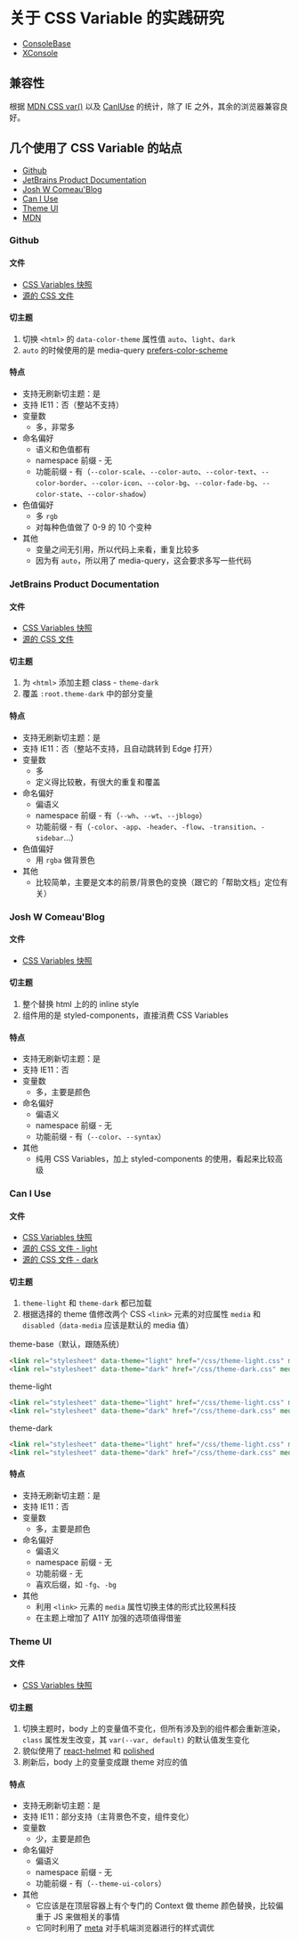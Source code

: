 # 关于 CSS Variable 的实践研究

* [ConsoleBase](css/console-base.less)
* [XConsole](css/xconsole.less)

## 兼容性

根据 [MDN CSS var()](https://developer.mozilla.org/en-US/docs/Web/CSS/var()) 以及 [CanIUse](https://caniuse.com/css-variables) 的统计，除了 IE 之外，其余的浏览器兼容良好。

## 几个使用了 CSS Variable 的站点

* [Github](https://github.com/)
* [JetBrains Product Documentation](https://www.jetbrains.com/help)
* [Josh W Comeau'Blog](https://www.joshwcomeau.com)
* [Can I Use](https://caniuse.com)
* [Theme UI](https://theme-ui.com/home)
* [MDN](https://developer.mozilla.org)

### Github

#### 文件

* [CSS Variables 快照](css/github.less)
* [源的 CSS 文件](https://github.githubassets.com/assets/frameworks-240616ff945e6555bfb782d029c5a2c4.css)

#### 切主题

1. 切换 `<html>` 的 `data-color-theme` 属性值 `auto`、`light`、`dark`
2. `auto` 的时候使用的是 media-query [prefers-color-scheme](https://developer.mozilla.org/en-US/docs/Web/CSS/@media/prefers-color-scheme)

#### 特点

* 支持无刷新切主题：是
* 支持 IE11：否（整站不支持）
* 变量数
  + 多，非常多
* 命名偏好
  + 语义和色值都有
  + namespace 前缀 - 无
  + 功能前缀 - 有（`--color-scale`、`--color-auto`、`--color-text`、`--color-border`、`--color-icon`、`--color-bg`、`--color-fade-bg`、`--color-state`、`--color-shadow`）
* 色值偏好
  + 多 `rgb`
  + 对每种色值做了 0-9 的 10 个变种
* 其他
  + 变量之间无引用，所以代码上来看，重复比较多
  + 因为有 `auto`，所以用了 media-query，这会要求多写一些代码

### JetBrains Product Documentation

#### 文件

* [CSS Variables 快照](css/jb.less)
* [源的 CSS 文件](https://resources.jetbrains.com/storage/help-app/v3/app.css)

#### 切主题

1. 为 `<html>` 添加主题 class - `theme-dark`
2. 覆盖 `:root.theme-dark` 中的部分变量

#### 特点

* 支持无刷新切主题：是
* 支持 IE11：否（整站不支持，且自动跳转到 Edge 打开）
* 变量数
  + 多
  + 定义得比较散，有很大的重复和覆盖
* 命名偏好
  + 偏语义
  + namespace 前缀 - 有（`--wh`、`--wt`、`--jblogo`）
  + 功能前缀 - 有（`-color`、`-app`、`-header`、`-flow`、`-transition`、`-sidebar`...）
* 色值偏好
  + 用 `rgba` 做背景色
* 其他
  + 比较简单，主要是文本的前景/背景色的变换（跟它的「帮助文档」定位有关）

### Josh W Comeau'Blog

#### 文件

* [CSS Variables 快照](css/jwc.less)

#### 切主题

1. 整个替换 html 上的的 inline style
2. 组件用的是 styled-components，直接消费 CSS Variables

#### 特点

* 支持无刷新切主题：是
* 支持 IE11：否
* 变量数
  + 多，主要是颜色
* 命名偏好
  + 偏语义
  + namespace 前缀 - 无
  + 功能前缀 - 有（`--color`、`--syntax`）
* 其他
  + 纯用 CSS Variables，加上 styled-components 的使用，看起来比较高级

### Can I Use

#### 文件

* [CSS Variables 快照](css/jwc.less)
* [源的 CSS 文件 - light](https://caniuse.com/css/theme-light.css)
* [源的 CSS 文件 - dark](https://caniuse.com/css/theme-dark.css)

#### 切主题

1. `theme-light` 和 `theme-dark` 都已加载
2. 根据选择的 theme 值修改两个 CSS `<link>` 元素的对应属性 `media` 和 `disabled`（`data-media` 应该是默认的 media 值）

theme-base（默认，跟随系统）

```html
<link rel="stylesheet" data-theme="light" href="/css/theme-light.css" media="all" />
<link rel="stylesheet" data-theme="dark" href="/css/theme-dark.css" media="(prefers-color-scheme: dark)" />
```

theme-light

```html
<link rel="stylesheet" data-theme="light" href="/css/theme-light.css" media="all" />
<link rel="stylesheet" data-theme="dark" href="/css/theme-dark.css" media="not all" disabled />
```

theme-dark

```html
<link rel="stylesheet" data-theme="light" href="/css/theme-light.css" media="not all" disabled />
<link rel="stylesheet" data-theme="dark" href="/css/theme-dark.css" media="all" />
```

#### 特点

* 支持无刷新切主题：是
* 支持 IE11：否
* 变量数
  + 多，主要是颜色
* 命名偏好
  + 偏语义
  + namespace 前缀 - 无
  + 功能前缀 - 无
  + 喜欢后缀，如 `-fg`、`-bg`
* 其他
  + 利用 `<link>` 元素的 `media` 属性切换主体的形式比较黑科技
  + 在主题上增加了 A11Y 加强的选项值得借鉴

### Theme UI

#### 文件

* [CSS Variables 快照](css/themeui.less)

#### 切主题

1. 切换主题时，body 上的变量值不变化，但所有涉及到的组件都会重新渲染，`class` 属性发生改变，其 `var(--var, default)` 的默认值发生变化
2. 貌似使用了 [react-helmet](https://www.npmjs.com/package/react-helmet) 和 [polished](https://www.npmjs.com/package/polished)
3. 刷新后，body 上的变量变成跟 theme 对应的值

#### 特点

* 支持无刷新切主题：是
* 支持 IE11：部分支持（主背景色不变，组件变化）
* 变量数
  + 少，主要是颜色
* 命名偏好
  + 偏语义
  + namespace 前缀 - 无
  + 功能前缀 - 有（`--theme-ui-colors`）
* 其他
  + 它应该是在顶层容器上有个专门的 Context 做 theme 颜色替换，比较偏重于 JS 来做相关的事情
  + 它同时利用了 [meta](https://developer.mozilla.org/en-US/docs/Web/HTML/Element/meta/name/theme-color) 对手机端浏览器进行的样式调优
